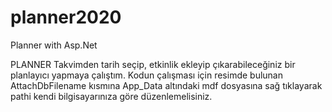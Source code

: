 # planner2020
Planner with Asp.Net

<bold>PLANNER<bold>
Takvimden tarih seçip, etkinlik ekleyip çıkarabileceğiniz bir planlayıcı yapmaya çalıştım.
Kodun çalışması için resimde bulunan AttachDbFilename kısmına App_Data altındaki mdf dosyasına sağ tıklayarak pathi kendi bilgisayarınıza göre düzenlemelisiniz.



